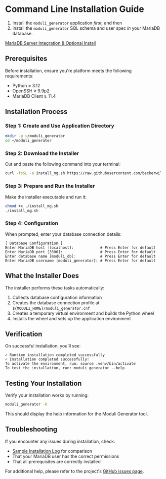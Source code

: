 # Command Line Installation Guide

1. Install the `moduli_generator` application _first,_ and then
2. Install the `moduli_generator` SQL schema and user spec _in_ your MariaDB database.

[MariaDB Server Integration & Optional Install](../database/mariadb.md)

## Prerequisites

Before installation, ensure you're platform meets the following requirements:

- Python ≥ 3.12
- OpenSSH ≥ 9.9p2
- MariaDB Client ≥ 11.4

## Installation Process

### Step 1: Create and Use Application Directory

```bash
mkdir -p ~/moduli_generator
cd ~/moduli_generator
```

### Step 2: Download the Installer

Cut and paste the following command into your terminal:

  ```bash
  curl -fsSL -o install_mg.sh https://raw.githubusercontent.com/beckerwilliams/moduli_generator/HEAD/data/bash_scripts/install_mg.sh
  ```

### Step 3: Prepare and Run the Installer

Make the installer executable and run it:

```bash
chmod +x ./install_mg.sh
./install_mg.sh
```

### Step 4: Configuration

When prompted, enter your database connection details:

```list
[ Database Configuration ]
Enter MariaDB host [localhost]:            # Press Enter for default
Enter MariaDB port [3306]:                 # Press Enter for default
Enter database name [moduli_db]:           # Press Enter for default
Enter MariaDB username [moduli_generator]: # Press Enter for default
```

## What the Installer Does

The installer performs these tasks automatically:

1. Collects database configuration information
2. Creates the database connection profile at `${MODULI_HOME}/moduli_generator.cnf`
3. Creates a temporary virtual environment and builds the Python wheel
4. Installs the wheel and sets up the application environment

## Verification

On successful installation, you'll see:

```
✓ Runtime installation completed successfully
✓ Installation completed successfully!
To activate the environment, run: source .venv/bin/activate
To test the installation, run: moduli_generator --help
```

## Testing Your Installation

Verify your installation works by running:

```bash
moduli_generator -h
```

This should display the help information for the Moduli Generator tool.

## Troubleshooting

If you encounter any issues during installation, check:

- [Sample Installation Log](installation_response.md) for comparison
- That your MariaDB user has the correct permissions
- That all prerequisites are correctly installed

For additional help, please refer to the
project's [GitHub issues page](https://github.com/beckerwilliams/moduli_generator/issues).